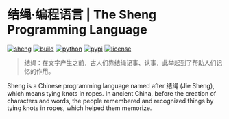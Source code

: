 # 结绳·编程语言 | The Sheng Programming Language

[![sheng](https://img.shields.io/badge/-%E7%BB%93%E7%BB%B3%20%7C%20Sheng-f03752?style=flat-square)](https://github.com/sheng-lang/sheng/)
[![build](https://img.shields.io/github/workflow/status/sheng-lang/sheng/Upload%20Python%20Package?style=flat-square&logo=githubactions&logoColor=white)](https://github.com/sheng-lang/sheng/actions/workflows/python-publish.yml)
[![python](https://img.shields.io/pypi/pyversions/sheng?style=flat-square&logo=python&logoColor=white)](https://www.python.org/)
[![pypi](https://img.shields.io/pypi/v/sheng?style=flat-square&logo=pypi&logoColor=white)](https://pypi.org/project/sheng/)
[![license](https://img.shields.io/pypi/l/sheng?style=flat-square&logo=github&logoColor=white)](./LICENSE)

> 结绳：在文字产生之前，古人们靠结绳记事、认事，此举起到了帮助人们记忆的作用。

Sheng is a Chinese programming language named after 结绳 (Jie Sheng), which means tying knots in ropes. In ancient China, before the creation of characters and words, the people remembered and recognized things by tying knots in ropes, which helped them memorize.
